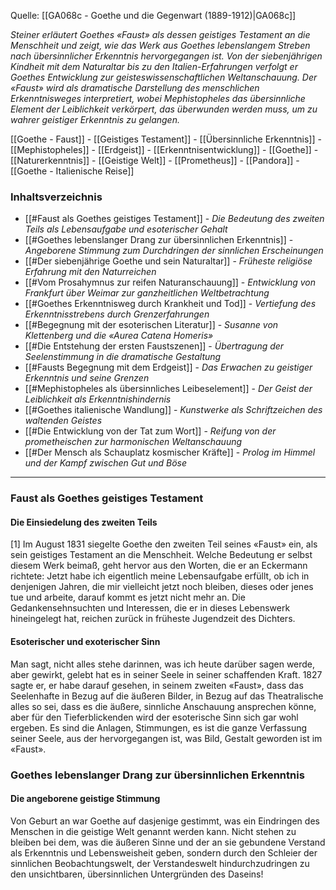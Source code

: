 Quelle: [[GA068c - Goethe und die Gegenwart (1889-1912)|GA068c]]

_Steiner erläutert Goethes «Faust» als dessen geistiges Testament an die Menschheit und zeigt, wie das Werk aus Goethes lebenslangem Streben nach übersinnlicher Erkenntnis hervorgegangen ist. Von der siebenjährigen Kindheit mit dem Naturaltar bis zu den Italien-Erfahrungen verfolgt er Goethes Entwicklung zur geisteswissenschaftlichen Weltanschauung. Der «Faust» wird als dramatische Darstellung des menschlichen Erkenntnisweges interpretiert, wobei Mephistopheles das übersinnliche Element der Leiblichkeit verkörpert, das überwunden werden muss, um zu wahrer geistiger Erkenntnis zu gelangen._

[[Goethe - Faust]] - [[Geistiges Testament]] - [[Übersinnliche Erkenntnis]] - [[Mephistopheles]] - [[Erdgeist]] - [[Erkenntnisentwicklung]] - [[Goethe]] - [[Naturerkenntnis]] - [[Geistige Welt]] - [[Prometheus]] - [[Pandora]] - [[Goethe - Italienische Reise]]

### Inhaltsverzeichnis

- [[#Faust als Goethes geistiges Testament]] - _Die Bedeutung des zweiten Teils als Lebensaufgabe und esoterischer Gehalt_
- [[#Goethes lebenslanger Drang zur übersinnlichen Erkenntnis]] - _Angeborene Stimmung zum Durchdringen der sinnlichen Erscheinungen_
- [[#Der siebenjährige Goethe und sein Naturaltar]] - _Früheste religiöse Erfahrung mit den Naturreichen_
- [[#Vom Prosahymnus zur reifen Naturanschauung]] - _Entwicklung von Frankfurt über Weimar zur ganzheitlichen Weltbetrachtung_
- [[#Goethes Erkenntnisweg durch Krankheit und Tod]] - _Vertiefung des Erkenntnisstrebens durch Grenzerfahrungen_
- [[#Begegnung mit der esoterischen Literatur]] - _Susanne von Klettenberg und die «Aurea Catena Homeris»_
- [[#Die Entstehung der ersten Faustszenen]] - _Übertragung der Seelenstimmung in die dramatische Gestaltung_
- [[#Fausts Begegnung mit dem Erdgeist]] - _Das Erwachen zu geistiger Erkenntnis und seine Grenzen_
- [[#Mephistopheles als übersinnliches Leibeselement]] - _Der Geist der Leiblichkeit als Erkenntnishindernis_
- [[#Goethes italienische Wandlung]] - _Kunstwerke als Schriftzeichen des waltenden Geistes_
- [[#Die Entwicklung von der Tat zum Wort]] - _Reifung von der prometheischen zur harmonischen Weltanschauung_
- [[#Der Mensch als Schauplatz kosmischer Kräfte]] - _Prolog im Himmel und der Kampf zwischen Gut und Böse_

---

### Faust als Goethes geistiges Testament

#### Die Einsiedelung des zweiten Teils

[1] Im August 1831 siegelte Goethe den zweiten Teil seines «Faust» ein, als sein geistiges Testament an die Menschheit. Welche Bedeutung er selbst diesem Werk beimaß, geht hervor aus den Worten, die er an Eckermann richtete: Jetzt habe ich eigentlich meine Lebensaufgabe erfüllt, ob ich in denjenigen Jahren, die mir vielleicht jetzt noch bleiben, dieses oder jenes tue und arbeite, darauf kommt es jetzt nicht mehr an. Die Gedankensehnsuchten und Interessen, die er in dieses Lebenswerk hineingelegt hat, reichen zurück in früheste Jugendzeit des Dichters.

#### Esoterischer und exoterischer Sinn

Man sagt, nicht alles stehe darinnen, was ich heute darüber sagen werde, aber gewirkt, gelebt hat es in seiner Seele in seiner schaffenden Kraft. 1827 sagte er, er habe darauf gesehen, in seinem zweiten «Faust», dass das Seelenhafte in Bezug auf die äußeren Bilder, in Bezug auf das Theatralische alles so sei, dass es die äußere, sinnliche Anschauung ansprechen könne, aber für den Tieferblickenden wird der esoterische Sinn sich gar wohl ergeben. Es sind die Anlagen, Stimmungen, es ist die ganze Verfassung seiner Seele, aus der hervorgegangen ist, was Bild, Gestalt geworden ist im «Faust».

### Goethes lebenslanger Drang zur übersinnlichen Erkenntnis

#### Die angeborene geistige Stimmung

Von Geburt an war Goethe auf dasjenige gestimmt, was ein Eindringen des Menschen in die geistige Welt genannt werden kann. Nicht stehen zu bleiben bei dem, was die äußeren Sinne und der an sie gebundene Verstand als Erkenntnis und Lebensweisheit geben, sondern durch den Schleier der sinnlichen Beobachtungswelt, der Verstandeswelt hindurchzudringen zu den unsichtbaren, übersinnlichen Untergründen des Daseins!